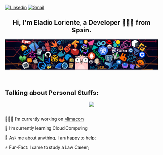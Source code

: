 [![Linkedin](https://img.shields.io/badge/-LinkedIn-blue?style=flat&logo=Linkedin&logoColor=white)](https://www.linkedin.com/in/eloriente/)
[![Gmail](https://img.shields.io/badge/-Gmail-c14438?style=flat&logo=Gmail&logoColor=white)](mailto:eladioloriente@gmail.com)

<section>
  <div>
    <h1 align='center'>
      Hi, I'm Eladio Loriente, a Developer 👨🏻‍💻 from Spain.
    </h1>
  </div>
  <img src='./assets/header_1.png'>
</section>

&nbsp;

<!-- Talking about you -->
<h2>Talking about Personal Stuffs:</h2>
<img src='https://c.tenor.com/GfSX-u7VGM4AAAAC/coding.gif' width="45%" align="right" />
<div>
  <br>
  <br>
  <p>
    👨🏽‍💻 I’m currently working on <a href='https://www.mimacom.com/es'>Mimacom</a>
  </p>
  <p>
    🌱 I’m currently learning Cloud Computing
  </p>
  <p>
    💬 Ask me about anything, I am happy to help;
  </p>
  <p>
    ⚡️ Fun-Fact: I came to study a Law Career;
  </p>
</div>
